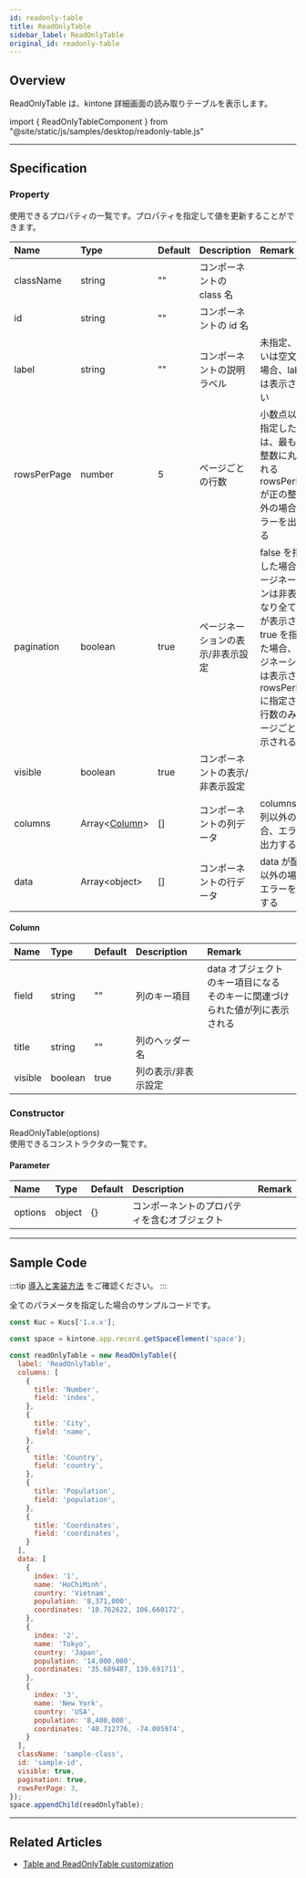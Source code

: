 ```yaml
---
id: readonly-table
title: ReadOnlyTable
sidebar_label: ReadOnlyTable
original_id: readonly-table
---
```


## Overview

ReadOnlyTable は、kintone 詳細画面の読み取りテーブルを表示します。

import { ReadOnlyTableComponent } from "@site/static/js/samples/desktop/readonly-table.js"

<ReadOnlyTableComponent />

---

## Specification

### Property

使用できるプロパティの一覧です。プロパティを指定して値を更新することができます。

| Name   | Type | Default | Description | Remark |
| :--- | :--- | :--- | :--- | :--- |
| className | string | ""  | コンポーネントの class 名 | |
| id | string | ""  | コンポーネントの id 名 | |
| label | string | ""  | コンポーネントの説明ラベル | 未指定、あるいは空文字の場合、label は表示されない |
| rowsPerPage | number | 5 | ページごとの行数 | 小数点以下を指定した場合は、最も近い整数に丸められる<br/>rowsPerPage が正の整数以外の場合、エラーを出力する|
| pagination | boolean | true | ページネーションの表示/非表示設定 | false を指定した場合、ページネーションは非表示になり全ての行が表示される<br/>true を指定した場合、ページネーションは表示され rowsPerPage に指定された行数のみがページごとに表示される |
| visible | boolean | true | コンポーネントの表示/非表示設定 | |
| columns | Array<[Column](#column)\> | []  | コンポーネントの列データ | columns が配列以外の場合、エラーを出力する |
| data | Array<object\> | []  | コンポーネントの行データ | data が配列以外の場合、エラーを出力する |

#### Column
| Name | Type | Default | Description | Remark |
| :--- | :--- | :--- | :--- | :--- |
| field | string | ""  | 列のキー項目 | data オブジェクトのキー項目になる<br/>そのキーに関連づけられた値が列に表示される |
| title | string | ""  | 列のヘッダー名 | |
| visible | boolean |  true  | 列の表示/非表示設定 | |

### Constructor

ReadOnlyTable(options)<br/>
使用できるコンストラクタの一覧です。

#### Parameter
| Name | Type | Default | Description | Remark |
| :--- | :--- | :--- | :--- | :--- |
| options | object | {} | コンポーネントのプロパティを含むオブジェクト |  |

---
## Sample Code

:::tip
[導入と実装方法](../../getting-started/quick-start.md#導入と実装方法) をご確認ください。
:::

全てのパラメータを指定した場合のサンプルコードです。

```javascript
const Kuc = Kucs['1.x.x'];

const space = kintone.app.record.getSpaceElement('space');

const readOnlyTable = new ReadOnlyTable({
  label: 'ReadOnlyTable',
  columns: [
    {
      title: 'Number',
      field: 'index',
    },
    {
      title: 'City',
      field: 'name',
    },
    {
      title: 'Country',
      field: 'country',
    },
    {
      title: 'Population',
      field: 'population',
    },
    {
      title: 'Coordinates',
      field: 'coordinates',
    }
  ],
  data: [
    {
      index: '1',
      name: 'HoChiMinh',
      country: 'Vietnam',
      population: '8,371,000',
      coordinates: '10.762622, 106.660172',
    },
    {
      index: '2',
      name: 'Tokyo',
      country: 'Japan',
      population: '14,000,000',
      coordinates: '35.689487, 139.691711',
    },
    {
      index: '3',
      name: 'New York',
      country: 'USA',
      population: '8,400,000',
      coordinates: '40.712776, -74.005974',
    }
  ],
  className: 'sample-class',
  id: 'sample-id',
  visible: true,
  pagination: true,
  rowsPerPage: 3,
});
space.appendChild(readOnlyTable);
```

---

## Related Articles

- [Table and ReadOnlyTable customization](../../guides/table-readonly-table-customization.md)
